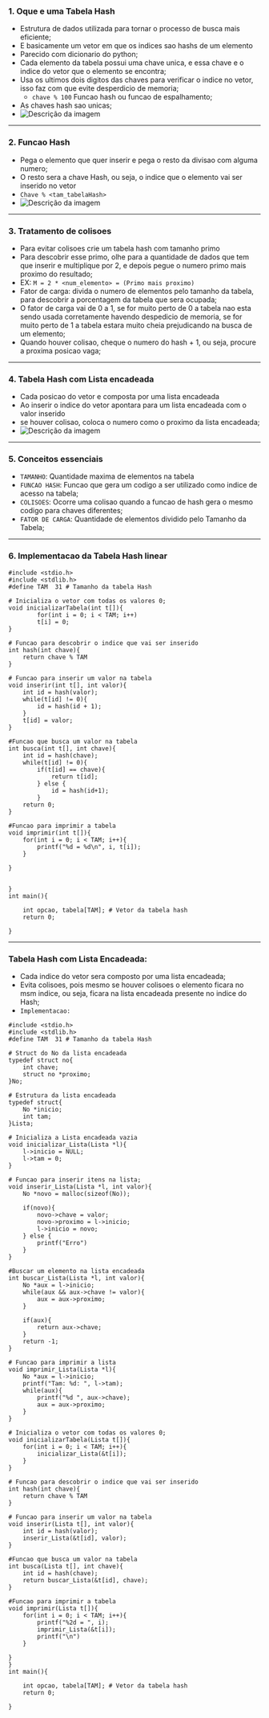 ### 1. Oque e uma Tabela Hash
- Estrutura de dados utilizada para tornar o processo de busca mais eficiente;
- E basicamente um vetor em que os indices sao hashs de um elemento
- Parecido com dicionario do python;
- Cada elemento da tabela possui uma chave unica, e essa chave e o indice do vetor que o elemento se encontra;
- Usa os ultimos dois digitos das chaves para verificar o indice no vetor, isso faz com que evite desperdicio de memoria;
	- `chave % 100` Funcao hash ou funcao de espalhamento;
- As chaves hash sao unicas;
- ![Descrição da imagem](TabelaHash.png)

---
### 2. Funcao Hash
- Pega o elemento que quer inserir e pega o resto da divisao com alguma numero;
- O resto sera a chave Hash, ou seja, o indice que o elemento vai ser inserido no vetor
- `Chave % <tam_tabelaHash>`
- ![Descrição da imagem](Espalhamento.png)

---
### 3. Tratamento de colisoes

- Para evitar colisoes crie um tabela hash com tamanho primo
- Para descobrir esse primo, olhe para a quantidade de dados que tem que inserir e multiplique por 2, e depois pegue o numero primo mais proximo do resultado;
- EX: `M = 2 * <num_elemento> = (Primo mais proximo)`
- Fator de  carga: divida o numero de elementos pelo tamanho da tabela, para descobrir a porcentagem da tabela que sera ocupada;
- O fator de carga vai de 0 a 1, se for muito perto de 0 a tabela nao esta sendo usada corretamente havendo despedicio de memoria, se for muito perto de 1 a tabela estara muito cheia prejudicando na busca de um elemento;
- Quando houver colisao, cheque o numero do hash + 1, ou seja, procure a proxima posicao vaga;
---
### 4. Tabela Hash com Lista encadeada
- Cada posicao do vetor e composta por uma lista encadeada
- Ao inserir o indice do vetor apontara para um lista encadeada com o valor inserido
- se houver colisao, coloca o numero como o proximo da lista encadeada;
- ![Descrição da imagem](Colisoes.png)

---
### 5. Conceitos essenciais
- `TAMANHO`: Quantidade maxima de elementos na tabela
- `FUNCAO HASH`: Funcao que gera um codigo a ser utilizado como indice de acesso na tabela;
- `COLISOES`: Ocorre uma colisao quando a funcao de hash gera o mesmo codigo para chaves diferentes;
- `FATOR DE CARGA`: Quantidade de elementos dividido pelo Tamanho da Tabela;
---
### 6. Implementacao da Tabela Hash linear
```
#include <stdio.h>
#include <stdlib.h>
#define TAM  31 # Tamanho da tabela Hash

# Inicializa o vetor com todas os valores 0;
void inicializarTabela(int t[]){
		for(int i = 0; i < TAM; i++)
		t[i] = 0;
}

# Funcao para descobrir o indice que vai ser inserido
int hash(int chave){ 
	return chave % TAM
}

# Funcao para inserir um valor na tabela
void inserir(int t[], int valor){
	int id = hash(valor);
	while(t[id] != 0){
		id = hash(id + 1);
	}
	t[id] = valor;
}

#Funcao que busca um valor na tabela
int busca(int t[], int chave){
	int id = hash(chave);
	while(t[id] != 0){
		if(t[id] == chave){
			return t[id];
		} else {
			id = hash(id+1);
		}
	return 0;
}

#Funcao para imprimir a tabela
void imprimir(int t[]){
	for(int i = 0; i < TAM; i++){
		printf("%d = %d\n", i, t[i]);
	}

}


}
int main(){

	int opcao, tabela[TAM]; # Vetor da tabela hash
	return 0;

}
```
---
### Tabela Hash com Lista Encadeada:

- Cada indice do vetor sera composto por uma lista encadeada;
- Evita colisoes, pois mesmo se houver colisoes o elemento ficara no msm indice, ou seja, ficara na lista encadeada presente no indice do Hash;
- `Implementacao:`
```
#include <stdio.h>
#include <stdlib.h>
#define TAM  31 # Tamanho da tabela Hash

# Struct do No da lista encadeada
typedef struct no{
	int chave;
	struct no *proximo;
}No;

# Estrutura da lista encadeada
typedef struct{
	No *inicio;
	int tam;
}Lista;

# Inicializa a Lista encadeada vazia
void inicializar_Lista(Lista *l){
	l->inicio = NULL;
	l->tam = 0;
}

# Funcao para inserir itens na lista;
void inserir_Lista(Lista *l, int valor){
	No *novo = malloc(sizeof(No));
	
	if(novo){
		novo->chave = valor;
		novo->proximo = l->inicio;
		l->inicio = novo;
	} else {
		printf("Erro")
	}
}

#Buscar um elemento na lista encadeada
int buscar_Lista(Lista *l, int valor){
	No *aux = l->inicio;
	while(aux && aux->chave != valor){
		aux = aux->proximo;
	}

	if(aux){
		return aux->chave;
	}
	return -1;
}

# Funcao para imprimir a lista
void imprimir_Lista(Lista *l){
	No *aux = l->inicio;
	printf("Tam: %d: ", l->tam);
	while(aux){
		printf("%d ", aux->chave);
		aux = aux->proximo;
	}
}

# Inicializa o vetor com todas os valores 0;
void inicializarTabela(Lista t[]){		
	for(int i = 0; i < TAM; i++){
		inicializar_Lista(&t[i]);
	}
}

# Funcao para descobrir o indice que vai ser inserido
int hash(int chave){ 
	return chave % TAM
}

# Funcao para inserir um valor na tabela
void inserir(Lista t[], int valor){
	int id = hash(valor);
	inserir_Lista(&t[id], valor);
}

#Funcao que busca um valor na tabela
int busca(Lista t[], int chave){
	int id = hash(chave);
	return buscar_Lista(&t[id], chave);
}

#Funcao para imprimir a tabela
void imprimir(Lista t[]){
	for(int i = 0; i < TAM; i++){
		printf("%2d = ", i);
		imprimir_Lista(&t[i]);
		printf("\n")
	}

}
}
int main(){

	int opcao, tabela[TAM]; # Vetor da tabela hash
	return 0;

}
```
